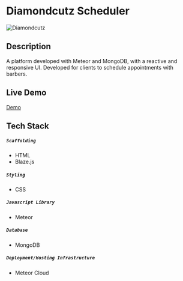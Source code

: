 # Diamondcutz Scheduler
![Diamondcutz](public/img/DC.png)

## Description
A platform developed with Meteor and MongoDB, with a reactive and responsive UI. Developed for clients to schedule appointments with barbers. 

## Live Demo
[Demo](https://diamondcutz.meteorapp.com/)

## Tech Stack
##### ```Scaffolding```
- HTML
- Blaze.js
##### ```Styling``` 
- CSS
##### ```Javascript Library```
- Meteor

##### ```Database```
- MongoDB

##### ```Deployment/Hosting Infrastructure```
- Meteor Cloud